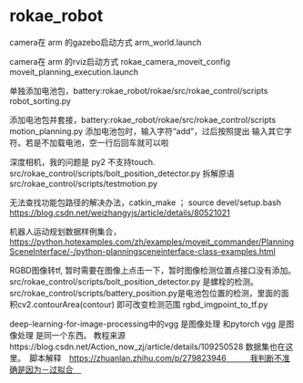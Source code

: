 # rokae_robot

camera在 arm 的gazebo启动方式
arm_world.launch

camera在 arm 的rviz启动方式
rokae_camera_moveit_config    moveit_planning_execution.launch

单独添加电池包，battery:rokae_robot/rokae/src/rokae_control/scripts
robot_sorting.py


添加电池包并套接，battery:rokae_robot/rokae/src/rokae_control/scripts
motion_planning.py   添加电池包时，输入字符“add”，过后按照提出 输入其它字符。若是不加载电池，空一行后回车就可以啦

深度相机，我的问题是 py2  不支持touch.
src/rokae_control/scripts/bolt_position_detector.py
拆解原语
src/rokae_control/scripts/testmotion.py


无法查找功能包路径的解决办法，catkin_make ； source devel/setup.bash
https://blog.csdn.net/weizhangyjs/article/details/80521021

机器人运动规划数据样例集合，
https://python.hotexamples.com/zh/examples/moveit_commander/PlanningSceneInterface/-/python-planningsceneinterface-class-examples.html



RGBD图像转tf, 暂时需要在图像上点击一下，暂时图像检测位置点接口没有添加。src/rokae_control/scripts/bolt_position_detector.py 是螺栓的检测。src/rokae_control/scripts/battery_position.py是电池包位置的检测，里面的面积cv2.contourArea(contour) 即可改变检测范围
rgbd_imgpoint_to_tf.py


deep-learning-for-image-processing中的vgg 是图像处理 和pytorch vgg     是图像处理 是同一个东西。 教程来源https://blog.csdn.net/Action_now_zj/article/details/109250528  数据集也在这里。　脚本解释　https://zhuanlan.zhihu.com/p/279823946　　　我判断不准确是因为－过拟合　
